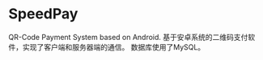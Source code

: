 SpeedPay
========

QR-Code Payment System based on Android.
基于安卓系统的二维码支付软件，实现了客户端和服务器端的通信。
数据库使用了MySQL。
